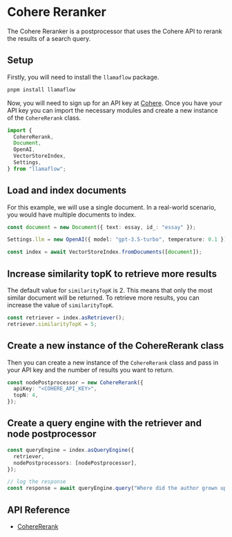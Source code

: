 # Cohere Reranker

The Cohere Reranker is a postprocessor that uses the Cohere API to rerank the results of a search query.

## Setup

Firstly, you will need to install the `llamaflow` package.

```bash
pnpm install llamaflow
```

Now, you will need to sign up for an API key at [Cohere](https://cohere.ai/). Once you have your API key you can import the necessary modules and create a new instance of the `CohereRerank` class.

```ts
import {
  CohereRerank,
  Document,
  OpenAI,
  VectorStoreIndex,
  Settings,
} from "llamaflow";
```

## Load and index documents

For this example, we will use a single document. In a real-world scenario, you would have multiple documents to index.

```ts
const document = new Document({ text: essay, id_: "essay" });

Settings.llm = new OpenAI({ model: "gpt-3.5-turbo", temperature: 0.1 });

const index = await VectorStoreIndex.fromDocuments([document]);
```

## Increase similarity topK to retrieve more results

The default value for `similarityTopK` is 2. This means that only the most similar document will be returned. To retrieve more results, you can increase the value of `similarityTopK`.

```ts
const retriever = index.asRetriever();
retriever.similarityTopK = 5;
```

## Create a new instance of the CohereRerank class

Then you can create a new instance of the `CohereRerank` class and pass in your API key and the number of results you want to return.

```ts
const nodePostprocessor = new CohereRerank({
  apiKey: "<COHERE_API_KEY>",
  topN: 4,
});
```

## Create a query engine with the retriever and node postprocessor

```ts
const queryEngine = index.asQueryEngine({
  retriever,
  nodePostprocessors: [nodePostprocessor],
});

// log the response
const response = await queryEngine.query("Where did the author grown up?");
```

## API Reference

- [CohereRerank](../../api/classes/CohereRerank.md)
